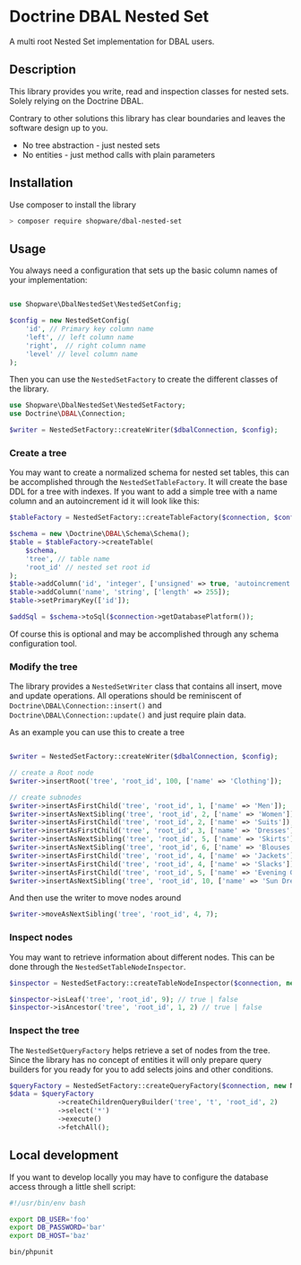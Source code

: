 Doctrine DBAL Nested Set
====================

A multi root Nested Set implementation for DBAL users.

## Description

This library provides you write, read and inspection classes for nested sets. Solely relying on the Doctrine DBAL.

Contrary to other solutions this library has clear boundaries and leaves the software design up to you.

 * No tree abstraction - just nested sets
 * No entities - just method calls with plain parameters

## Installation

Use composer to install the library

```sh
> composer require shopware/dbal-nested-set

```

## Usage

You always need a configuration that sets up the basic column names of your implementation:

```php

use Shopware\DbalNestedSet\NestedSetConfig;

$config = new NestedSetConfig(
    'id', // Primary key column name
    'left', // left column name
    'right',  // right column name
    'level' // level column name
);
```

Then you can use the `NestedSetFactory` to create the different classes of the library.

```php
use Shopware\DbalNestedSet\NestedSetFactory;
use Doctrine\DBAL\Connection;

$writer = NestedSetFactory::createWriter($dbalConnection, $config);

```

### Create a tree

You may want to create a normalized schema for nested set tables, this can be accomplished through the `NestedSetTableFactory`. It will create the base DDL for a tree with indexes. If you want to add a simple tree with a name column and an autoincrement id it will look like this:

```php
$tableFactory = NestedSetFactory::createTableFactory($connection, $config);

$schema = new \Doctrine\DBAL\Schema\Schema();
$table = $tableFactory->createTable(
    $schema,
    'tree', // table name
    'root_id' // nested set root id
);
$table->addColumn('id', 'integer', ['unsigned' => true, 'autoincrement' => true]);
$table->addColumn('name', 'string', ['length' => 255]);
$table->setPrimaryKey(['id']);

$addSql = $schema->toSql($connection->getDatabasePlatform());
```

Of course this is optional and may be accomplished through any schema configuration tool.

### Modify the tree

The library provides a `NestedSetWriter` class that contains all insert, move and update operations. All operations should be reminiscent of `Doctrine\DBAL\Connection::insert()` and `Doctrine\DBAL\Connection::update()` and just require plain data.

As an example you can use this to create a tree

```php

$writer = NestedSetFactory::createWriter($dbalConnection, $config);

// create a Root node
$writer->insertRoot('tree', 'root_id', 100, ['name' => 'Clothing']);

// create subnodes
$writer->insertAsFirstChild('tree', 'root_id', 1, ['name' => 'Men']);
$writer->insertAsNextSibling('tree', 'root_id', 2, ['name' => 'Women']);
$writer->insertAsFirstChild('tree', 'root_id', 2, ['name' => 'Suits']);
$writer->insertAsFirstChild('tree', 'root_id', 3, ['name' => 'Dresses']);
$writer->insertAsNextSibling('tree', 'root_id', 5, ['name' => 'Skirts']);
$writer->insertAsNextSibling('tree', 'root_id', 6, ['name' => 'Blouses']);
$writer->insertAsFirstChild('tree', 'root_id', 4, ['name' => 'Jackets']);
$writer->insertAsFirstChild('tree', 'root_id', 4, ['name' => 'Slacks']);
$writer->insertAsFirstChild('tree', 'root_id', 5, ['name' => 'Evening Gowns']);
$writer->insertAsNextSibling('tree', 'root_id', 10, ['name' => 'Sun Dresses']);
```

And then use the writer to move nodes around

```php
$writer->moveAsNextSibling('tree', 'root_id', 4, 7);
```

### Inspect nodes

You may want to retrieve information about different nodes. This can be done through the `NestedSetTableNodeInspector`.

```php
$inspector = NestedSetFactory::createTableNodeInspector($connection, new NestedSetConfig('id', 'left', 'right', 'level'));

$inspector->isLeaf('tree', 'root_id', 9); // true | false
$inspector->isAncestor('tree', 'root_id', 1, 2) // true | false
```

### Inspect the tree

The `NestedSetQueryFactory` helps retrieve a set of nodes from the tree. Since the library has no concept of entities it will only prepare query builders for you ready for you to add selects joins and other conditions.


```php
$queryFactory = NestedSetFactory::createQueryFactory($connection, new NestedSetConfig('id', 'left', 'right', 'level'));
$data = $queryFactory
            ->createChildrenQueryBuilder('tree', 't', 'root_id', 2)
            ->select('*')
            ->execute()
            ->fetchAll();
```

## Local development

If you want to develop locally you may have to configure the database access through a little shell script:

```bash
#!/usr/bin/env bash

export DB_USER='foo'
export DB_PASSWORD='bar'
export DB_HOST='baz'

bin/phpunit

```



